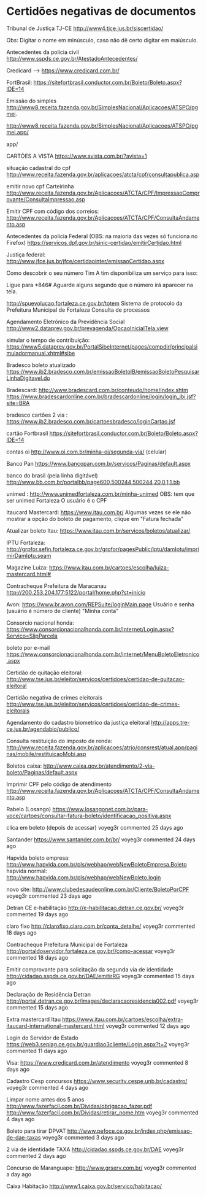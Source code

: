 # Certidões negativas de documentos

Tribunal de Justiça TJ-CE
http://www4.tjce.jus.br/siscertidao/

Obs: Digitar o nome em minúsculo, caso não dê certo digitar em maiúsculo.

Antecedentes da polícia civil
http://www.sspds.ce.gov.br/AtestadoAntecedentes/

Credicard --> https://www.credicard.com.br/

FortBrasil: https://sitefortbrasil.conductor.com.br/Boleto/Boleto.aspx?IDE=14

Emissão do simples
http://www8.receita.fazenda.gov.br/SimplesNacional/Aplicacoes/ATSPO/pgmei.

http://www8.receita.fazenda.gov.br/SimplesNacional/Aplicacoes/ATSPO/pgmei.app/

app/

CARTÕES A VISTA https://www.avista.com.br/?avista=1

situação cadastral do cpf http://www.receita.fazenda.gov.br/aplicacoes/atcta/cpf/consultapublica.asp

emitir novo cpf Carteirinha
http://www.receita.fazenda.gov.br/Aplicacoes/ATCTA/CPF/ImpressaoComprovante/ConsultaImpressao.asp

Emitir CPF com código dos correios:
http://www.receita.fazenda.gov.br/Aplicacoes/ATCTA/CPF/ConsultaAndamento.asp

Antecedentes da polícia Federal (OBS: na maioria das vezes só funciona no Firefox)
https://servicos.dpf.gov.br/sinic-certidao/emitirCertidao.html

Justiça federal:
http://www.jfce.jus.br/jfce/certidaointer/emissaoCertidao.aspx

Como descobrir o seu número Tim
A tim disponibiliza um serviço para isso:

Ligue para *846#
Aguarde alguns segundo que o número irá aparecer na tela.

http://spuevolucao.fortaleza.ce.gov.br/totem
Sistema de protocolo da Prefeitura Municipal de Fortaleza
Consulta de processos

Agendamento Eletrônico da Previdência Social
http://www2.dataprev.gov.br/prevagenda/OpcaoInicialTela.view

simular o tempo de contribuição:
https://www5.dataprev.gov.br/PortalSibeInternet/pages/compdir/principalsimuladormanual.xhtml#sibe

Bradesco boleto atualizado
https://www.ib2.bradesco.com.br/emissaoBoletoIB/emissaoBoletoPesquisarLinhaDigitavel.do

Bradescard: http://www.bradescard.com.br/conteudo/home/index.shtm
https://www.bradescardonline.com.br/bradescardonline/login/login_ibi.jsf?site=BRA

bradesco cartões 2 via : https://www.ib2.bradesco.com.br/cartoesbradesco/loginCartao.jsf

cartão Fortbrasil
https://sitefortbrasil.conductor.com.br/Boleto/Boleto.aspx?IDE=14

contas oi
http://www.oi.com.br/minha-oi/segunda-via/ (celular)

Banco Pan
https://www.bancopan.com.br/servicos/Paginas/default.aspx

banco do brasil (pela linha digitável)
http://www.bb.com.br/portalbb/page600,500244,500244,20,0,1,1.bb

unimed : http://www.unimedfortaleza.com.br/minha-unimed
OBS: tem que ser unimed Fortaleza
O usuário é o CPF

Itaucard Mastercard: https://www.itau.com.br/
Algumas vezes se ele não mostrar a opção do boleto de pagamento, clique em "Fatura fechada"

Atualizar boleto Itau:
https://www.itau.com.br/servicos/boletos/atualizar/

IPTU Fortaleza: http://grpfor.sefin.fortaleza.ce.gov.br/grpfor/pagesPublic/iptu/damIptu/imprimirDamIptu.seam

Magazine Luiza:
https://www.itau.com.br/cartoes/escolha/luiza-mastercard.html#

Contracheque Prefeitura de Maracanau
http://200.253.204.177:5122/portal/home.php?st=inicio

Avon: https://www.br.avon.com/REPSuite/loginMain.page
Usuário e senha (usuário é número de cliente)
"Minha conta"

Consorcio nacional honda: https://www.consorcionacionalhonda.com.br/Internet/Login.aspx?Servico=SlipParcela

boleto por e-mail
https://www.consorcionacionalhonda.com.br/internet/MenuBoletoEletronico.aspx

Certidão de quitação eleitoral: http://www.tse.jus.br/eleitor/servicos/certidoes/certidao-de-quitacao-eleitoral

Certidão negativa de crimes eleitorais
http://www.tse.jus.br/eleitor/servicos/certidoes/certidao-de-crimes-eleitorais

Agendamento do cadastro biometrico da justiça eleitoral
http://apps.tre-ce.jus.br/agendabio/publico/

Consulta restituição do imposto de renda:
http://www.receita.fazenda.gov.br/aplicacoes/atrjo/consrest/atual.app/paginas/mobile/restituicaoMobi.asp

Boletos caixa: http://www.caixa.gov.br/atendimento/2-via-boleto/Paginas/default.aspx

Imprimir CPF pelo código de atendimento
http://www.receita.fazenda.gov.br/Aplicacoes/ATCTA/CPF/ConsultaAndamento.asp

Rabelo (Losango) https://www.losangonet.com.br/para-voce/cartoes/consultar-fatura-boleto/identificacao_positiva.aspx

clica em boleto (depois de acessar)
voyeg3r commented 25 days ago

Santander
https://www.santander.com.br/br/
voyeg3r commented 24 days ago

Hapvida boleto empresa: http://www.hapvida.com.br/pls/webhap/webNewBoletoEmpresa.Boleto
hapvida normal: http://www.hapvida.com.br/pls/webhap/webNewBoleto.login

novo site:
http://www.clubedesaudeonline.com.br/Cliente/BoletoPorCPF
voyeg3r commented 23 days ago

Detran CE e-habilitação
http://e-habilitacao.detran.ce.gov.br/
voyeg3r commented 19 days ago

claro fixo
http://clarofixo.claro.com.br/conta_detalhe/
voyeg3r commented 18 days ago

Contracheque Prefeitura Municipal de Fortaleza
http://portaldoservidor.fortaleza.ce.gov.br//como-acessar
voyeg3r commented 18 days ago

Emitir comprovante para solicitação da segunda via de identidade
http://cidadao.sspds.ce.gov.br/DAE/emitirRG
voyeg3r commented 15 days ago

Declaração de Residência Detran
http://portal.detran.ce.gov.br/images/declaracaoresidencia002.pdf
voyeg3r commented 15 days ago

Extra mastercard Itau
https://www.itau.com.br/cartoes/escolha/extra-itaucard-international-mastercard.html
voyeg3r commented 12 days ago

Login do Servidor de Estado
https://web3.seplag.ce.gov.br/guardiao3cliente/Login.aspx?t=2
voyeg3r commented 11 days ago

Visa: https://www.credicard.com.br/atendimento
voyeg3r commented 8 days ago

Cadastro Cesp concursos
https://www.security.cespe.unb.br/cadastro/
voyeg3r commented 4 days ago

Limpar nome antes dos 5 anos
http://www.fazerfacil.com.br/Dividas/obrigacao_fazer.pdf
http://www.fazerfacil.com.br/Dividas/retirar_nome.htm
voyeg3r commented 4 days ago

Boleto para tirar DPVAT
http://www.pefoce.ce.gov.br/index.php/emissao-de-dae-taxas
voyeg3r commented 3 days ago

2 via de identidade TAXA
http://cidadao.sspds.ce.gov.br/DAE
voyeg3r commented 2 days ago

Concurso de Maranguape:
http://www.grserv.com.br/
voyeg3r commented a day ago

Caixa Habitação
http://www1.caixa.gov.br/servico/habitacao/
